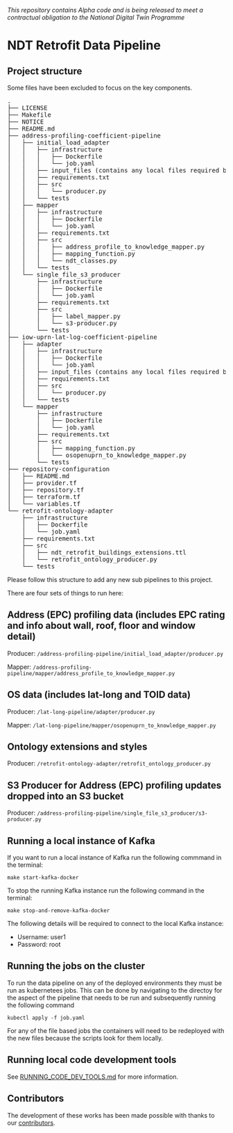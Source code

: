 *This repository contains Alpha code and is being released to meet a contractual obligation to the National Digital Twin
Programme*

# NDT Retrofit Data Pipeline

## Project structure

Some files have been excluded to focus on the key components. 

<pre>
.
├── LICENSE
├── Makefile
├── NOTICE
├── README.md
├── address-profiling-coefficient-pipeline
│   ├── initial_load_adapter
│   │   ├── infrastructure
│   │   │   ├── Dockerfile
│   │   │   └── job.yaml
│   │   ├── input_files (contains any local files required by the adapters)
│   │   ├── requirements.txt
│   │   ├── src
│   │   │   └── producer.py
│   │   └── tests
│   ├── mapper
│   │   ├── infrastructure
│   │   │   ├── Dockerfile
│   │   │   └── job.yaml
│   │   ├── requirements.txt
│   │   ├── src
│   │   │   ├── address_profile_to_knowledge_mapper.py
│   │   │   ├── mapping_function.py
│   │   │   └── ndt_classes.py
│   │   └── tests
│   └── single_file_s3_producer
│       ├── infrastructure
│       │   ├── Dockerfile
│       │   └── job.yaml
│       ├── requirements.txt
│       ├── src
│       │   ├── label_mapper.py
│       │   └── s3-producer.py
│       └── tests
├── iow-uprn-lat-log-coefficient-pipeline
│   ├── adapter
│   │   ├── infrastructure
│   │   │   ├── Dockerfile
│   │   │   └── job.yaml
│   │   ├── input_files (contains any local files required by the adapters)
│   │   ├── requirements.txt
│   │   ├── src
│   │   │   └── producer.py
│   │   └── tests
│   └── mapper
│       ├── infrastructure
│       │   ├── Dockerfile
│       │   └── job.yaml
│       ├── requirements.txt
│       ├── src
│       │   ├── mapping_function.py
│       │   └── osopenuprn_to_knowledge_mapper.py
│       └── tests
├── repository-configuration
│   ├── README.md
│   ├── provider.tf
│   ├── repository.tf
│   ├── terraform.tf
│   └── variables.tf
└── retrofit-ontology-adapter
    ├── infrastructure
    │   ├── Dockerfile
    │   └── job.yaml
    ├── requirements.txt
    ├── src
    │   ├── ndt_retrofit_buildings_extensions.ttl
    │   └── retrofit_ontology_producer.py
    └── tests</pre>

Please follow this structure to add any new sub pipelines to this project.

There are four sets of things to run here:
## Address (EPC) profiling data (includes EPC rating and info about wall, roof, floor and window detail)
Producer: ```/address-profiling-pipeline/initial_load_adapter/producer.py```

Mapper: ```/address-profiling-pipeline/mapper/address_profile_to_knowledge_mapper.py```

## OS data (includes lat-long and TOID data)
Producer: ```/lat-long-pipeline/adapter/producer.py```

Mapper: ```/lat-long-pipeline/mapper/osopenuprn_to_knowledge_mapper.py```

## Ontology extensions and styles
Producer: ```/retrofit-ontology-adapter/retrofit_ontology_producer.py```

## S3 Producer for Address (EPC) profiling updates dropped into an S3 bucket
Producer: ```/address-profiling-pipeline/single_file_s3_producer/s3-producer.py```

## Running a local instance of Kafka

If you want to run a local instance of Kafka run the following commmand in the terminal:

```
make start-kafka-docker
```

To stop the running Kafka instance run the following command in the terminal:

```
make stop-and-remove-kafka-docker
```
The following details will be required to connect to the local Kafka instance:

  - Username: user1
  - Password: root

## Running the jobs on the cluster

To run the data pipeline on any of the deployed environments they must be run as kubernetees jobs.
This can be done by navigating to the directoy for the aspect of the pipeline that needs to be run and subsequently running the following command

```
kubectl apply -f job.yaml
```

For any of the file based jobs the containers will need to be redeployed with the new files because the scripts look for them locally.

## Running local code development tools

See [RUNNING_CODE_DEV_TOOLS.md](./developer_docs/RUNNING_CODE_DEV_TOOLS.md) for more information.

## Contributors
The development of these works has been made possible with thanks to our [contributors](https://github.com/National-Digital-Twin/IRIS-data-pipeline/graphs/contributors).